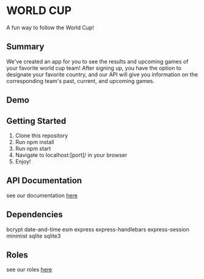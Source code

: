 # WORLD CUP
A fun way to follow the World Cup!

## Summary 

We've created an app for you to see the results and upcoming games of your favorite
world cup team! After signing up, you have the option to designate your favorite country,
and our API will give you information on the corresponding team's past, current, and upcoming games.

## Demo

## Getting Started

1. Clone this repository
2. Run npm install
3. Run npm start
4. Navigate to localhost:[port]/ in your browser
5. Enjoy!

## API Documentation

see our documentation [here](docs/api_documentation.md)

## Dependencies

bcrypt
date-and-time
esm
express
express-handlebars
express-session
minimist
sqlite
sqlite3

## Roles

see our roles [here](docs/roles.md)

